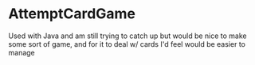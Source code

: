 # AttemptCardGame
Used with Java and am still trying to catch up but would be nice to make some sort of game, and for it to deal w/ cards I'd feel would be easier to manage
